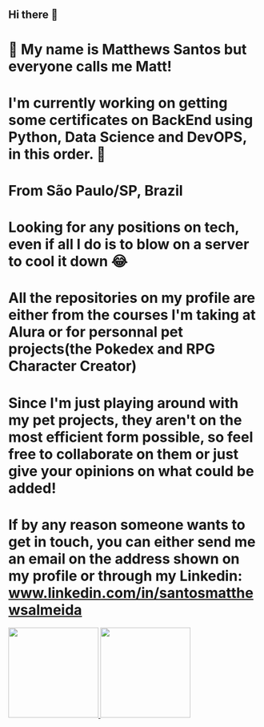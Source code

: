 ## Hi there 👋

# 👋 My name is Matthews Santos but everyone calls me Matt!
# I'm currently working on getting some certificates on BackEnd using Python, Data Science and DevOPS, in this order. 😬
# From São Paulo/SP, Brazil
# Looking for any positions on tech, even if all I do is to blow on a server to cool it down 😂
# All the repositories on my profile are either from the courses I'm taking at Alura or for personnal pet projects(the Pokedex and RPG Character Creator)
# Since I'm just playing around with my pet projects, they aren't on the most efficient form possible, so feel free to collaborate on them or just give your opinions on what could be added!
# If by any reason someone wants to get in touch, you can either send me an email on the address shown on my profile or through my Linkedin: www.linkedin.com/in/santosmatthewsalmeida
<div>
<a href="https://github.com/MattDSantosDev">
<img loading="lazy" height="180em" src="https://github-readme-stats.vercel.app/api/top-langs/?MattDSantosDev&layout=compact&langs_count=7&theme=dracula"/>
<img loading="lazy" height="180em" src="https://github-readme-stats.vercel.app/api?MattDSantosDev&show_icons=true&theme=dracula&include_all_commits=true&count_private=true"/>
</div>
<!--
**MattDSantosDev/MattDSantosDev** is a ✨ _special_ ✨ repository because its `README.md` (this file) appears on your GitHub profile.

Here are some ideas to get you started:

- 🔭 I’m currently working on ...
- 🌱 I’m currently learning ...
- 👯 I’m looking to collaborate on ...
- 🤔 I’m looking for help with ...
- 💬 Ask me about ...
- 📫 How to reach me: ...
- 😄 Pronouns: ...
- ⚡ Fun fact: ...
-->
